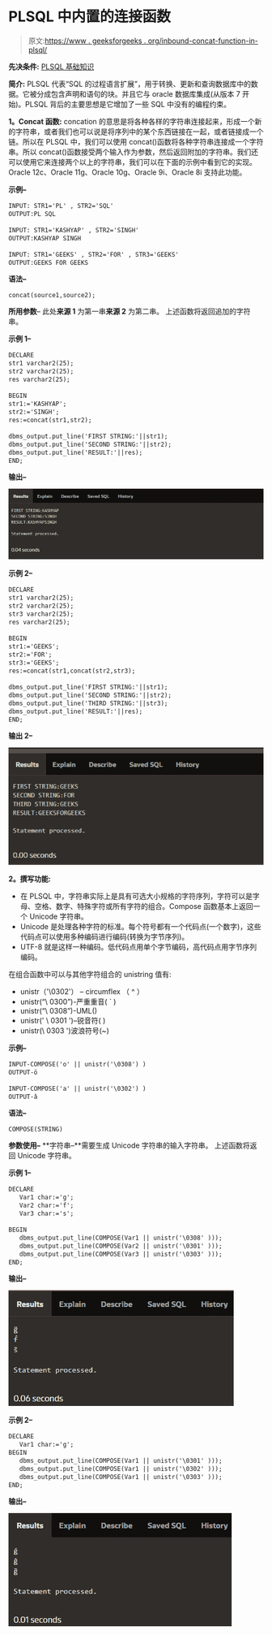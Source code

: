 # PLSQL 中内置的连接函数

> 原文:[https://www . geeksforgeeks . org/inbound-concat-function-in-plsql/](https://www.geeksforgeeks.org/inbuilt-concat-function-in-plsql/)

**先决条件:** [PLSQL 基础知识](https://www.geeksforgeeks.org/plsql-introduction/)

**简介:**
PLSQL 代表“SQL 的过程语言扩展”，用于转换、更新和查询数据库中的数据。它被分成包含声明和语句的块。并且它与 oracle 数据库集成(从版本 7 开始)。PLSQL 背后的主要思想是它增加了一些 SQL 中没有的编程约束。

**1。Concat 函数:**
concation 的意思是将各种各样的字符串连接起来，形成一个新的字符串，或者我们也可以说是将序列中的某个东西链接在一起，或者链接成一个链。所以在 PLSQL 中，我们可以使用 concat()函数将各种字符串连接成一个字符串。所以 concat()函数接受两个输入作为参数，然后返回附加的字符串。我们还可以使用它来连接两个以上的字符串，我们可以在下面的示例中看到它的实现。
Oracle 12c、Oracle 11g、Oracle 10g、Oracle 9i、Oracle 8i 支持此功能。

**示例–**

```
INPUT: STR1='PL' , STR2='SQL'
OUTPUT:PL SQL

INPUT: STR1='KASHYAP' , STR2='SINGH'
OUTPUT:KASHYAP SINGH

INPUT: STR1='GEEKS' , STR2='FOR' , STR3='GEEKS'
OUTPUT:GEEKS FOR GEEKS
```

**语法–**

```
concat(source1,source2);
```

**所用参数**–
此处**来源 1** 为第一串**来源 2** 为第二串。
上述函数将返回追加的字符串。

**示例 1–**

```
DECLARE
str1 varchar2(25);
str2 varchar2(25);
res varchar2(25);

BEGIN
str1:='KASHYAP';
str2:='SINGH';
res:=concat(str1,str2);

dbms_output.put_line('FIRST STRING:'||str1);
dbms_output.put_line('SECOND STRING:'||str2);
dbms_output.put_line('RESULT:'||res);
END;
```

**输出–**

![](img/7b16e3fa74db55231f3400724b458c7a.png)

**示例 2–**

```
DECLARE
str1 varchar2(25);
str2 varchar2(25);
str3 varchar2(25);
res varchar2(25);

BEGIN
str1:='GEEKS';
str2:='FOR';
str3:='GEEKS';
res:=concat(str1,concat(str2,str3);

dbms_output.put_line('FIRST STRING:'||str1);
dbms_output.put_line('SECOND STRING:'||str2);
dbms_output.put_line('THIRD STRING:'||str3);
dbms_output.put_line('RESULT:'||res);
END;
```

**输出 2–**

![](img/e99b59fa5b2cc8a45a7481bcd3e9577d.png)

**2。撰写功能:**

*   在 PLSQL 中，字符串实际上是具有可选大小规格的字符序列，字符可以是字母、空格、数字、特殊字符或所有字符的组合。Compose 函数基本上返回一个 Unicode 字符串。
*   Unicode 是处理各种字符的标准。每个符号都有一个代码点(一个数字)，这些代码点可以使用多种编码进行编码(转换为字节序列)。
*   UTF-8 就是这样一种编码。低代码点用单个字节编码，高代码点用字节序列编码。

在组合函数中可以与其他字符组合的 unistring 值有:

*   unistr（'\0302'） – circumflex （ ^ ）
*   unistr(“\ 0300”)-严重重音( ` )
*   unistr(“\ 0308”)-UML()
*   unistr(' \ 0301 ')–锐音符( )
*   unistr(\ 0303 ')波浪符号(~)

**示例–**

```
INPUT-COMPOSE('o' || unistr('\0308') )
OUTPUT-ö

INPUT-COMPOSE('a' || unistr('\0302') )
OUTPUT-â
```

**语法–**

```
COMPOSE(STRING)
```

**参数使用–**
**字符串–**需要生成 Unicode 字符串的输入字符串。
上述函数将返回 Unicode 字符串。

**示例 1–**

```
DECLARE 
   Var1 char:='g';
   Var2 char:='f';
   Var3 char:='s';

BEGIN 
   dbms_output.put_line(COMPOSE(Var1 || unistr('\0308' ))); 
   dbms_output.put_line(COMPOSE(Var2 || unistr('\0301' )));
   dbms_output.put_line(COMPOSE(Var3 || unistr('\0303' ))); 
END;  
```

**输出–**

![](img/4de512465379af79d3b7ee369753142b.png)

**示例 2–**

```
DECLARE 
   Var1 char:='g';   
BEGIN 
   dbms_output.put_line(COMPOSE(Var1 || unistr('\0301' ))); 
   dbms_output.put_line(COMPOSE(Var1 || unistr('\0302' )));
   dbms_output.put_line(COMPOSE(Var1 || unistr('\0303' ))); 
END;  
```

**输出–**

![](img/fde7f12ec1d1c5fdfeda2ac2211ad052.png)